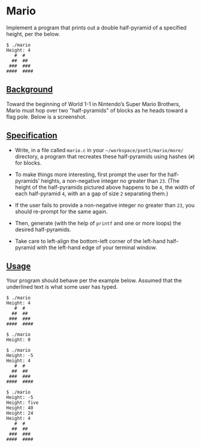 <div id="content">
                <h1>Mario</h1>
<div class="sect1">
<div class="sectionbody">
<div class="paragraph">
<p>Implement a program that prints out a double half-pyramid of a specified height, per the below.</p>
</div>
<div class="listingblock">
<div class="content">
<pre class="pygments highlight"><code>$ <span class="underline">./mario</span>
Height: <span class="underline">4</span>
   #  #
  ##  ##
 ###  ###
####  ####</code></pre>
</div>
</div>
</div>
</div>
<div class="sect1">
<h2 id="background"><a class="link" href="#background">Background</a></h2>
<div class="sectionbody">
<div class="paragraph">
<p>Toward the beginning of World 1-1 in Nintendo’s Super Mario Brothers, Mario must hop over two "half-pyramids" of blocks as he heads toward a flag pole.  Below is a screenshot.</p>
</div>
<div class="paragraph">
</div>
</div>
</div>
<div class="sect1">
<h2 id="specification"><a class="link" href="#specification">Specification</a></h2>
<div class="sectionbody">
<div class="ulist">
<ul>
<li>
<p>Write, in a file called <code>mario.c</code> in your <code>~/workspace/pset1/mario/more/</code> directory, a program that recreates these half-pyramids using hashes (<code>#</code>) for blocks.</p>
</li>
<li>
<p>To make things more interesting, first prompt the user for the half-pyramids' heights, a non-negative integer no greater than <code>23</code>. (The height of the half-pyramids pictured above happens to be <code>4</code>, the width of each half-pyramid <code>4</code>, with an a gap of size <code>2</code> separating them.)</p>
</li>
<li>
<p>If the user fails to provide a non-negative integer no greater than <code>23</code>, you should re-prompt for the same again.</p>
</li>
<li>
<p>Then, generate (with the help of <code>printf</code> and one or more loops) the desired half-pyramids.</p>
</li>
<li>
<p>Take care to left-align the bottom-left corner of the left-hand half-pyramid with the left-hand edge of your terminal window.</p>
</li>
</ul>
</div>
</div>
</div>
<div class="sect1">
<h2 id="usage"><a class="link" href="#usage">Usage</a></h2>
<div class="sectionbody">
<div class="paragraph">
<p>Your program should behave per the example below. Assumed that the underlined text is what some user has typed.</p>
</div>
<div class="listingblock">
<div class="content">
<pre class="pygments highlight"><code>$ <span class="underline">./mario</span>
Height: <span class="underline">4</span>
   #  #
  ##  ##
 ###  ###
####  ####</code></pre>
</div>
</div>
<div class="listingblock">
<div class="content">
<pre class="pygments highlight"><code>$ <span class="underline">./mario</span>
Height: <span class="underline">0</span></code></pre>
</div>
</div>
<div class="listingblock">
<div class="content">
<pre class="pygments highlight"><code>$ <span class="underline">./mario</span>
Height: <span class="underline">-5</span>
Height: <span class="underline">4</span>
   #  #
  ##  ##
 ###  ###
####  ####</code></pre>
</div>
</div>
<div class="listingblock">
<div class="content">
<pre class="pygments highlight"><code>$ <span class="underline">./mario</span>
Height: <span class="underline">-5</span>
Height: <span class="underline">five</span>
Height: <span class="underline">40</span>
Height: <span class="underline">24</span>
Height: <span class="underline">4</span>
   #  #
  ##  ##
 ###  ###
####  ####</code></pre>
</div>
</div>
</div>
</div>
